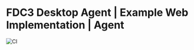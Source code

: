 # FDC3 Desktop Agent | Example Web Implementation | Agent

![CI](https://github.com/whitedogio/fdc3-web/workflows/Node.js%20CI/badge.svg)
